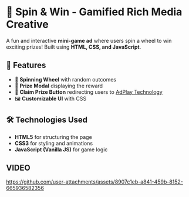 # 🎡 Spin & Win - Gamified Rich Media Creative

A fun and interactive **mini-game ad** where users spin a wheel to win exciting prizes! Built using **HTML, CSS, and JavaScript**.

## 🚀 Features

- 🎯 **Spinning Wheel** with random outcomes
- 🎁 **Prize Modal** displaying the reward
- 🔗 **Claim Prize Button** redirecting users to [AdPlay Technology](https://adplaytechnology.com)
- 🖼️ **Customizable UI** with CSS

## 🛠️ Technologies Used

- **HTML5** for structuring the page
- **CSS3** for styling and animations
- **JavaScript (Vanilla JS)** for game logic

## VIDEO

https://github.com/user-attachments/assets/8907c1eb-a841-459b-8152-665936582356
